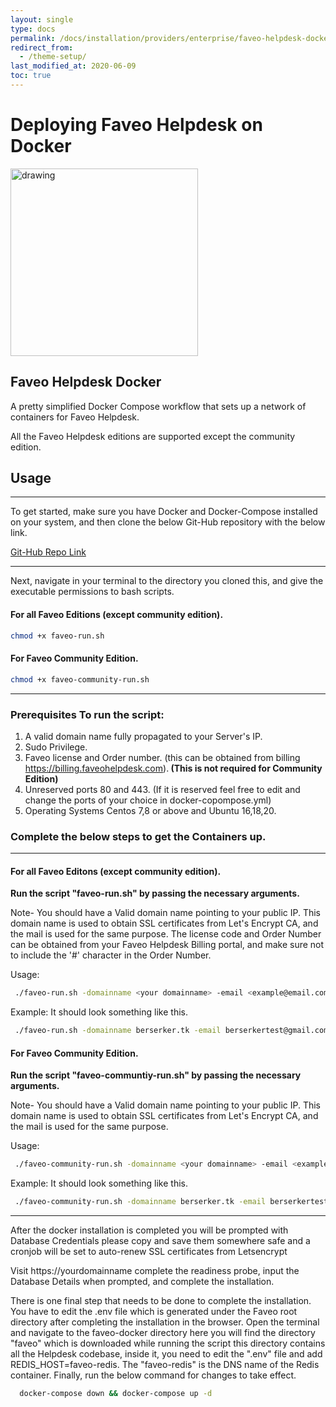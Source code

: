 ```yaml
---
layout: single
type: docs
permalink: /docs/installation/providers/enterprise/faveo-helpdesk-docker/
redirect_from:
  - /theme-setup/
last_modified_at: 2020-06-09
toc: true
---
```

# <b>Deploying Faveo Helpdesk on Docker</b>   <!-- omit in toc -->
<img src="https://upload.wikimedia.org/wikipedia/commons/thumb/4/4e/Docker_%28container_engine%29_logo.svg/440px-Docker_%28container_engine%29_logo.svg.png" alt="drawing" width="300"/>

## <b>Faveo Helpdesk Docker</b>

A pretty simplified Docker Compose workflow that sets up a network of containers for Faveo Helpdesk.

All the Faveo Helpdesk editions are supported except the community edition.

## <b>Usage</b>
___

To get started, make sure you have Docker and Docker-Compose installed on your system, and then clone the below Git-Hub repository with the below link.

[Git-Hub Repo Link](https://github.com/ladybirdweb/faveo-helpdesk-docker-v2.git)

---
Next, navigate in your terminal to the directory you cloned this, and give the executable permissions to bash scripts.

#### For all Faveo Editions (except community edition).

```sh
chmod +x faveo-run.sh
```

#### For Faveo Community Edition.

```sh
chmod +x faveo-community-run.sh
```
---

### <b>Prerequisites To run the script:</b>

1. A valid domain name fully propagated to your Server's IP.
2. Sudo Privilege.
3. Faveo license and Order number. (this can be obtained from billing https://billing.faveohelpdesk.com).<b> (This is not required for Community Edition)</b>
4. Unreserved ports 80 and 443. (If it is reserved feel free to edit and change the ports of your choice in docker-copompose.yml)
5. Operating Systems Centos 7,8 or above and Ubuntu 16,18,20.

### <b>Complete the below steps to get the Containers up.</b>

---

#### <b>For all Faveo Editons (except community edition).</b>

<b>Run the script "faveo-run.sh" by passing the necessary arguments.</b>

Note- You should have a Valid domain name pointing to your public IP. This domain name is used to obtain SSL certificates from Let's Encrypt CA, and the mail is used for the same purpose. The license code and Order Number can be obtained from your Faveo Helpdesk Billing portal, and make sure not to include the '#' character in the Order Number.

Usage:
```sh
 ./faveo-run.sh -domainname <your domainname> -email <example@email.com> -license <faveo license code> -orderno <faveo order number>
```
Example: It should look something like this.
```sh
 ./faveo-run.sh -domainname berserker.tk -email berserkertest@gmail.com -license 5H876********** -orderno 8123******
```
#### <b>For Faveo Community Edition.</b>

<b>Run the script "faveo-communtiy-run.sh" by passing the necessary arguments.</b>

Note- You should have a Valid domain name pointing to your public IP. This domain name is used to obtain SSL certificates from Let's Encrypt CA, and the mail is used for the same purpose.

Usage:
```sh
 ./faveo-community-run.sh -domainname <your domainname> -email <example@email.com> 
```
Example: It should look something like this.
```sh
 ./faveo-community-run.sh -domainname berserker.tk -email berserkertest@gmail.com
```
---
After the docker installation is completed you will be prompted with Database Credentials please copy and save them somewhere safe and a cronjob will be set to auto-renew SSL certificates from Letsencrypt

Visit https://yourdomainname complete the readiness probe, input the Database Details when prompted, and complete the installation.

There is one final step that needs to be done to complete the installation. You have to edit the .env file which is generated under the Faveo root directory after completing the installation in the browser. Open the terminal and navigate to the faveo-docker directory here you will find the directory "faveo" which is downloaded while running the script this directory contains all the Helpdesk codebase, inside it, you need to edit the ".env" file and add REDIS_HOST=faveo-redis. The "faveo-redis" is the DNS name of the Redis container. Finally, run the below command for changes to take effect.

```sh
  docker-compose down && docker-compose up -d
```
  

